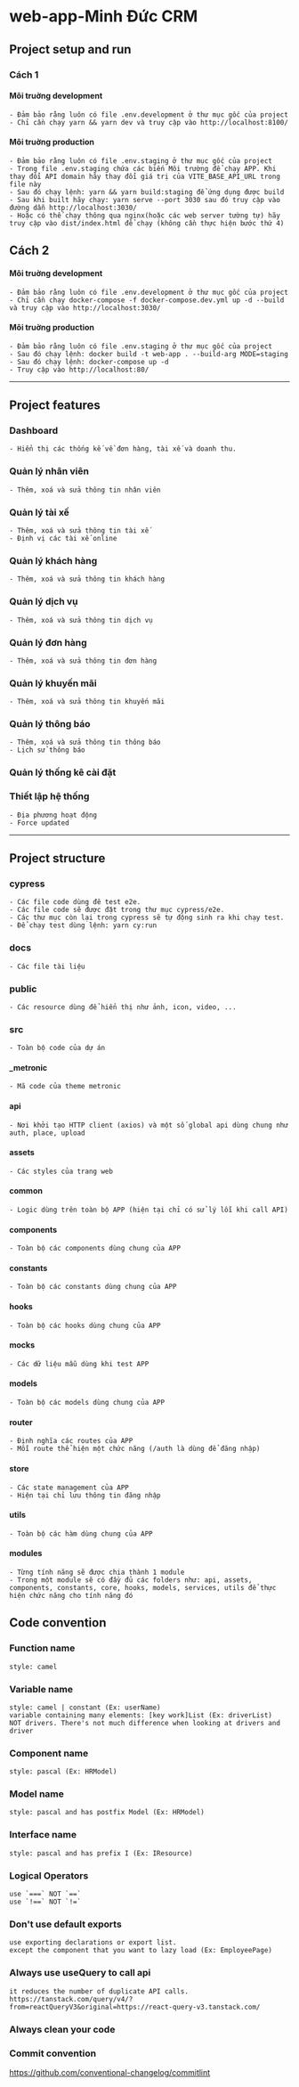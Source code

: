 # web-app-Minh Đức CRM

## Project setup and run

### Cách 1

#### Môi truờng development

```
- Đảm bảo rằng luôn có file .env.development ở thư mục gốc của project
- Chỉ cần chạy yarn && yarn dev và truy cập vào http://localhost:8100/
```

#### Môi truờng production

```
- Đảm bảo rằng luôn có file .env.staging ở thư mục gốc của project
- Trong file .env.staging chứa các biến Môi trường để chạy APP. Khi thay đổi API domain hãy thay đổi giá trị của VITE_BASE_API_URL trong file này
- Sau đó chạy lệnh: yarn && yarn build:staging để ứng dụng được build
- Sau khi built hãy chạy: yarn serve --port 3030 sau đó truy cập vào đường dẫn http://localhost:3030/
- Hoặc có thể chạy thông qua nginx(hoặc các web server tường tự) hãy truy cập vào dist/index.html để chạy (không cần thực hiện bước thứ 4)
```

## Cách 2

#### Môi truờng development

```
- Đảm bảo rằng luôn có file .env.development ở thư mục gốc của project
- Chỉ cần chạy docker-compose -f docker-compose.dev.yml up -d --build và truy cập vào http://localhost:3030/
```

#### Môi truờng production

```
- Đảm bảo rằng luôn có file .env.staging ở thư mục gốc của project
- Sau đó chạy lệnh: docker build -t web-app . --build-arg MODE=staging
- Sau đó chạy lệnh: docker-compose up -d
- Truy cập vào http://localhost:80/
```

<hr/>

## Project features

### Dashboard

```
- Hiển thị các thống kế về đơn hàng, tài xế và doanh thu.
```

### Quản lý nhân viên

```
- Thêm, xoá và sửa thông tin nhân viên
```

### Quản lý tài xế

```
- Thêm, xoá và sửa thông tin tài xế
- Định vị các tài xế online
```

### Quản lý khách hàng

```
- Thêm, xoá và sửa thông tin khách hàng
```

### Quản lý dịch vụ

```
- Thêm, xoá và sửa thông tin dịch vụ
```

### Quản lý đơn hàng

```
- Thêm, xoá và sửa thông tin đơn hàng
```

### Quản lý khuyến mãi

```
- Thêm, xoá và sửa thông tin khuyến mãi
```

### Quản lý thông báo

```
- Thêm, xoá và sửa thông tin thông báo
- Lịch sử thông báo
```

### Quản lý thống kê cài đặt

### Thiết lập hệ thống

```
- Địa phương hoạt động
- Force updated
```

<hr/>

## Project structure

### cypress

```
- Các file code dùng đê test e2e.
- Các file code sẽ được đặt trong thư mục cypress/e2e.
- Các thư mục còn lại trong cypress sẽ tự động sinh ra khi chạy test.
- Để chạy test dùng lệnh: yarn cy:run
```

### docs

```
- Các file tài liệu
```

### public

```
- Các resource dùng để hiển thị như ảnh, icon, video, ...
```

### src

```
- Toàn bộ code của dự án
```

#### \_metronic

```
- Mã code của theme metronic
```

#### api

```
- Nơi khởi tạo HTTP client (axios) và một số global api dùng chung như auth, place, upload
```

#### assets

```
- Các styles của trang web
```

#### common

```
- Logic dùng trên toàn bộ APP (hiện tại chỉ có sử lý lỗi khi call API)
```

#### components

```
- Toàn bộ các components dùng chung của APP
```

#### constants

```
- Toàn bộ các constants dùng chung của APP
```

#### hooks

```
- Toàn bộ các hooks dùng chung của APP
```

#### mocks

```
- Các dữ liệu mẫu dùng khi test APP
```

#### models

```
- Toàn bộ các models dùng chung của APP
```

#### router

```
- Định nghĩa các routes của APP
- Mỗi route thể hiện một chức năng (/auth là dùng để đăng nhập)
```

#### store

```
- Các state management của APP
- Hiện tại chỉ lưu thông tin đăng nhập
```

#### utils

```
- Toàn bộ các hàm dùng chung của APP
```

#### modules

```
- Từng tính năng sẽ được chia thành 1 module
- Trong một module sẽ có đầy đủ các folders như: api, assets, components, constants, core, hooks, models, services, utils để thực hiện chức năng cho tính năng đó
```

## Code convention

### Function name

```
style: camel
```

### Variable name

```
style: camel | constant (Ex: userName)
variable containing many elements: [key work]List (Ex: driverList)
NOT drivers. There's not much difference when looking at drivers and driver
```

### Component name

```
style: pascal (Ex: HRModel)
```

### Model name

```
style: pascal and has postfix Model (Ex: HRModel)
```

### Interface name

```
style: pascal and has prefix I (Ex: IResource)
```

### Logical Operators

```
use `===` NOT `==`
use `!==` NOT `!=`
```

### Don't use default exports

```
use exporting declarations or export list.
except the component that you want to lazy load (Ex: EmployeePage)
```

### Always use useQuery to call api

```
it reduces the number of duplicate API calls.
https://tanstack.com/query/v4/?from=reactQueryV3&original=https://react-query-v3.tanstack.com/
```

### Always clean your code

### Commit convention

https://github.com/conventional-changelog/commitlint

